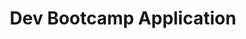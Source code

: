 ---
layout: "post"
title: "Dev Bootcamp Application"
meta-description: "Application for Dev Bootcamp."
tags: "Dev Bootcamp"
---